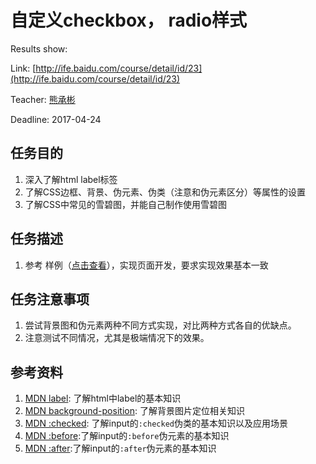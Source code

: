 # 自定义checkbox， radio样式
Results show: []()

Link: [http://ife.baidu.com/course/detail/id/23](http://ife.baidu.com/course/detail/id/23)

Teacher: [熊承彬](http://ife.baidu.com/mentor/detail/id/25)

Deadline: 2017-04-24

## 任务目的
1. 深入了解html label标签
2. 了解CSS边框、背景、伪元素、伪类（注意和伪元素区分）等属性的设置
3. 了解CSS中常见的雪碧图，并能自己制作使用雪碧图

## 任务描述
1. 参考 样例（[点击查看](http://p1.bqimg.com/567571/99322cf8c3283e42.png)），实现页面开发，要求实现效果基本一致

## 任务注意事项
1. 尝试背景图和伪元素两种不同方式实现，对比两种方式各自的优缺点。
2. 注意测试不同情况，尤其是极端情况下的效果。

## 参考资料
1. [MDN label](https://developer.mozilla.org/en-US/docs/Web/HTML/Element/label): 了解html中label的基本知识
2. [MDN background-position](https://developer.mozilla.org/en-US/docs/Web/CSS/background-position): 了解背景图片定位相关知识
3. [MDN :checked](https://developer.mozilla.org/en-US/docs/Web/CSS/:checked): 了解input的`:checked`伪类的基本知识以及应用场景
4. [MDN :before](https://developer.mozilla.org/en-US/docs/Web/CSS/::before):了解input的`:before`伪元素的基本知识
5. [MDN :after](https://developer.mozilla.org/en-US/docs/Web/CSS/::after):了解input的`:after`伪元素的基本知识
